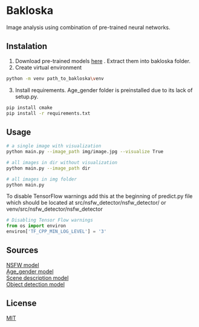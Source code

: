 # Bakloska

Image analysis using combination of pre-trained neural networks.

## Instalation

1. Download pre-trained models [here](https://drive.google.com/file/d/11JanOzoZGJ7mxJwY-mGSw1sf8rSgMBBj/view)
. Extract them into bakloska folder.
2. Create virtual environment 
```bash
python -m venv path_to_bakloska\venv
```
3. Install requirements. Age_gender folder is preinstalled due to its lack of setup.py.
```bash
pip install cmake
pip install -r requirements.txt
```

## Usage
```bash
# a single image with visualization
python main.py --image_path img/image.jpg --visualize True

# all images in dir without visualization
python main.py --image_path dir

# all images in img folder
python main.py
```  
To disable TensorFlow warnings add this at the beginning of predict.py file which should
be located at src/nsfw_detector/nsfw_detector/ or venv/src/nsfw_detector/nsfw_detector
```python
# Disabling Tensor Flow warnings
from os import environ
environ['TF_CPP_MIN_LOG_LEVEL'] = '3'
```  


## Sources
[NSFW model](https://github.com/GantMan/nsfw_model)  
[Age_gender model](https://github.com/yu4u/age-gender-estimation)  
[Scene description model](https://github.com/CSAILVision/places365)  
[Object detection model](https://github.com/opencv/opencv/wiki/TensorFlow-Object-Detection-API)  

## License
[MIT](https://choosealicense.com/licenses/mit/)
